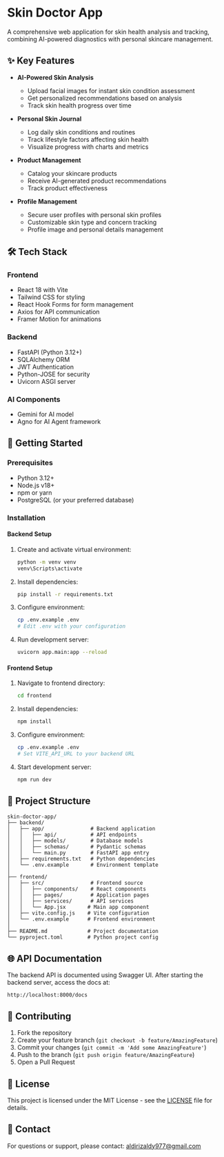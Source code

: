 # Skin Doctor App

A comprehensive web application for skin health analysis and tracking, combining AI-powered diagnostics with personal skincare management.

## ✨ Key Features

- **AI-Powered Skin Analysis**
  - Upload facial images for instant skin condition assessment
  - Get personalized recommendations based on analysis
  - Track skin health progress over time

- **Personal Skin Journal**
  - Log daily skin conditions and routines
  - Track lifestyle factors affecting skin health
  - Visualize progress with charts and metrics

- **Product Management**
  - Catalog your skincare products
  - Receive AI-generated product recommendations
  - Track product effectiveness

- **Profile Management**
  - Secure user profiles with personal skin profiles
  - Customizable skin type and concern tracking
  - Profile image and personal details management

## 🛠️ Tech Stack

### Frontend
- React 18 with Vite
- Tailwind CSS for styling
- React Hook Forms for form management
- Axios for API communication
- Framer Motion for animations

### Backend
- FastAPI (Python 3.12+)
- SQLAlchemy ORM
- JWT Authentication
- Python-JOSE for security
- Uvicorn ASGI server

### AI Components
- Gemini for AI model
- Agno for AI Agent framework

## 🚀 Getting Started

### Prerequisites
- Python 3.12+
- Node.js v18+
- npm or yarn
- PostgreSQL (or your preferred database)

### Installation

#### Backend Setup
1. Create and activate virtual environment:
   ```bash
   python -m venv venv
   venv\Scripts\activate
   ```

2. Install dependencies:
   ```bash
   pip install -r requirements.txt
   ```

3. Configure environment:
   ```bash
   cp .env.example .env
   # Edit .env with your configuration
   ```

4. Run development server:
   ```bash
   uvicorn app.main:app --reload
   ```

#### Frontend Setup
1. Navigate to frontend directory:
   ```bash
   cd frontend
   ```

2. Install dependencies:
   ```bash
   npm install
   ```

3. Configure environment:
   ```bash
   cp .env.example .env
   # Set VITE_API_URL to your backend URL
   ```

4. Start development server:
   ```bash
   npm run dev
   ```

## 🔧 Project Structure

```
skin-doctor-app/
├── backend/
│   ├── app/               # Backend application
│   │   ├── api/           # API endpoints
│   │   ├── models/        # Database models
│   │   ├── schemas/       # Pydantic schemas
│   │   └── main.py        # FastAPI app entry
│   ├── requirements.txt   # Python dependencies
│   └── .env.example       # Environment template
│
├── frontend/
│   ├── src/               # Frontend source
│   │   ├── components/    # React components
│   │   ├── pages/         # Application pages
│   │   ├── services/      # API services
│   │   └── App.jsx       # Main app component
│   ├── vite.config.js    # Vite configuration
│   └── .env.example      # Frontend environment
│
├── README.md             # Project documentation
└── pyproject.toml        # Python project config
```

## 🌐 API Documentation
The backend API is documented using Swagger UI. After starting the backend server, access the docs at:
```
http://localhost:8000/docs
```

## 🤝 Contributing
1. Fork the repository
2. Create your feature branch (`git checkout -b feature/AmazingFeature`)
3. Commit your changes (`git commit -m 'Add some AmazingFeature'`)
4. Push to the branch (`git push origin feature/AmazingFeature`)
5. Open a Pull Request

## 📄 License
This project is licensed under the MIT License - see the [LICENSE](LICENSE) file for details.

## 📧 Contact
For questions or support, please contact: [aldirizaldy977@gmail.com](mailto:aldirizaldy977@gmail.com)
```
